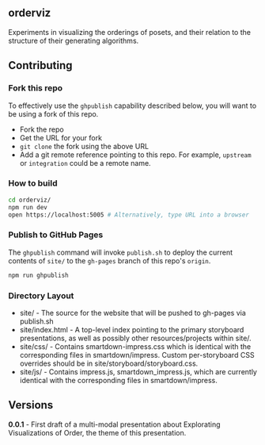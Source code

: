 ## orderviz

Experiments in visualizing the orderings of posets, and their relation to the structure of their generating algorithms.


## Contributing

### Fork this repo

To effectively use the `ghpublish` capability described below, you will want to be using a fork of this repo.

- Fork the repo
- Get the URL for your fork
- `git clone` the fork using the above URL
- Add a git remote reference pointing to this repo. For example, `upstream` or `integration` could be a remote name.

### How to build

```bash
cd orderviz/
npm run dev
open https://localhost:5005 # Alternatively, type URL into a browser

```


### Publish to GitHub Pages

The `ghpublish` command will invoke `publish.sh` to deploy the current contents of `site/` to the `gh-pages` branch of this repo's `origin`.


```bash
npm run ghpublish
```

### Directory Layout

- site/ - The source for the website that will be pushed to gh-pages via publish.sh
- site/index.html - A top-level index pointing to the primary storyboard presentations, as well as possibly other resources/projects within site/.
- site/css/ - Contains smartdown-impress.css which is identical with the corresponding files in smartdown/impress. Custom per-storyboard CSS overrides should be in site/storyboard/storyboard.css.
- site/js/ - Contains impress.js, smartdown_impress.js, which are currently identical with the corresponding files in smartdown/impress.

## Versions

**0.0.1** - First draft of a multi-modal presentation about Explorating Visualizations of Order, the theme of this presentation.

